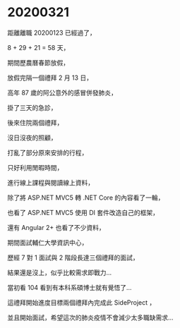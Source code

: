 # 20200321

距離離職 20200123 已經過了，

8 + 29 + 21 = 58 天，

期間歷農曆春節放假，

放假完隔一個禮拜 2 月 13 日，

高年 87 歲的阿公意外的感冒併發肺炎，

掛了三天的急診，

後來住院兩個禮拜，

沒日沒夜的照顧，

打亂了部分原來安排的行程，

只好利用閒暇時間，

進行線上課程與閱讀線上資料，

除了將 ASP.NET MVC5 轉 .NET Core 的內容看了一輪，

也看了 ASP.NET MVC5 使用 DI 套件改造自己的框架，

還有 Angular 2+ 也看了不少資料，

期間面試輔仁大學資訊中心，

歷經 7 對 1 面試與 2 階段長達三個禮拜的面試，

結果還是沒上，似乎比較需求即戰力...

當初看 104 看到有本科系碩博士就有覺悟了...

這禮拜開始進度目標兩個禮拜內完成此 SideProject ，

並且開始面試，希望這次的肺炎疫情不會減少太多職缺需求...
